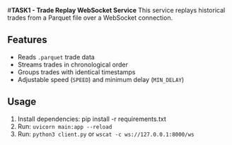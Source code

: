 #**TASK1 - Trade Replay WebSocket Service**
This service replays historical trades from a Parquet file over a WebSocket connection.

## Features
- Reads `.parquet` trade data
- Streams trades in chronological order
- Groups trades with identical timestamps
- Adjustable speed (`SPEED`) and minimum delay (`MIN_DELAY`)

## Usage
1. Install dependencies:
pip install -r requirements.txt
2. Run: `uvicorn main:app --reload`
3. Run: `python3 client.py` or `wscat -c ws://127.0.0.1:8000/ws`